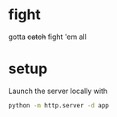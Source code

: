# fight
gotta ~~catch~~ fight 'em all

# setup

Launch the server locally with
```bash
python -m http.server -d app
```
